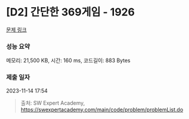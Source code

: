 # [D2] 간단한 369게임 - 1926 

[문제 링크](https://swexpertacademy.com/main/code/problem/problemDetail.do?contestProbId=AV5PTeo6AHUDFAUq) 

### 성능 요약

메모리: 21,500 KB, 시간: 160 ms, 코드길이: 883 Bytes

### 제출 일자

2023-11-14 17:54



> 출처: SW Expert Academy, https://swexpertacademy.com/main/code/problem/problemList.do